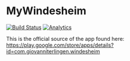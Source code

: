 MyWindesheim 
============
[![Build Status](https://travis-ci.org/gi097/MyWindesheim.svg?branch=master)](https://travis-ci.org/gi097/MyWindesheim)
[![Analytics](https://www.openhub.net/p/MyWindesheim/widgets/project_thin_badge.gif)](https://www.openhub.net/p/MyWindesheim)

This is the official source of the app found here: https://play.google.com/store/apps/details?id=com.giovanniterlingen.windesheim
